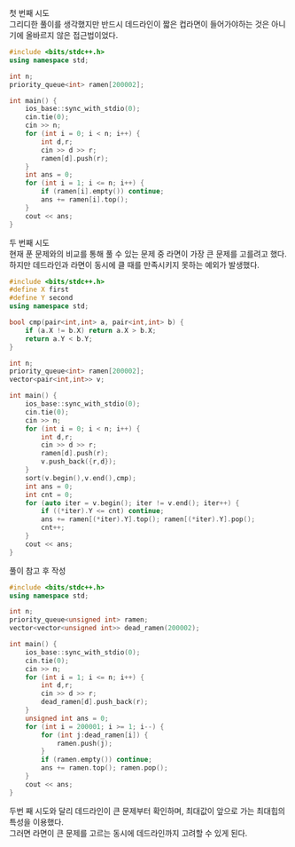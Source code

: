 첫 번째 시도  
그리디한 풀이를 생각했지만 반드시 데드라인이 짧은 컵라면이 들어가야하는 것은 아니기에 올바르지 않은 접근법이었다.
```c++
#include <bits/stdc++.h>
using namespace std;

int n;
priority_queue<int> ramen[200002];

int main() {
    ios_base::sync_with_stdio(0);
    cin.tie(0);
    cin >> n;
    for (int i = 0; i < n; i++) {
        int d,r;
        cin >> d >> r;
        ramen[d].push(r);
    }
    int ans = 0;
    for (int i = 1; i <= n; i++) {
        if (ramen[i].empty()) continue;
        ans += ramen[i].top();
    }
    cout << ans;
}
```
두 번째 시도  
현재 푼 문제와의 비교를 통해 풀 수 있는 문제 중 라면이 가장 큰 문제를 고를려고 했다.  
하지만 데드라인과 라면이 동시에 클 때를 만족시키지 못하는 예외가 발생했다.
```c++
#include <bits/stdc++.h>
#define X first
#define Y second
using namespace std;

bool cmp(pair<int,int> a, pair<int,int> b) {
    if (a.X != b.X) return a.X > b.X;
    return a.Y < b.Y;
}

int n;
priority_queue<int> ramen[200002];
vector<pair<int,int>> v;

int main() {
    ios_base::sync_with_stdio(0);
    cin.tie(0);
    cin >> n;
    for (int i = 0; i < n; i++) {
        int d,r;
        cin >> d >> r;
        ramen[d].push(r);
        v.push_back({r,d});
    }
    sort(v.begin(),v.end(),cmp);
    int ans = 0;
    int cnt = 0;
    for (auto iter = v.begin(); iter != v.end(); iter++) {
        if ((*iter).Y <= cnt) continue;
        ans += ramen[(*iter).Y].top(); ramen[(*iter).Y].pop();
        cnt++;
    }
    cout << ans;
}
```
풀이 참고 후 작성  
```c++
#include <bits/stdc++.h>
using namespace std;

int n;
priority_queue<unsigned int> ramen;
vector<vector<unsigned int>> dead_ramen(200002);

int main() {
    ios_base::sync_with_stdio(0);
    cin.tie(0);
    cin >> n;
    for (int i = 1; i <= n; i++) {
        int d,r;
        cin >> d >> r;
        dead_ramen[d].push_back(r);
    }
    unsigned int ans = 0;
    for (int i = 200001; i >= 1; i--) {
        for (int j:dead_ramen[i]) {
            ramen.push(j);
        }
        if (ramen.empty()) continue;
        ans += ramen.top(); ramen.pop();
    }
    cout << ans;
}
```
두번 째 시도와 달리 데드라인이 큰 문제부터 확인하며, 최대값이 앞으로 가는 최대힙의 특성을 이용했다.  
그러면 라면이 큰 문제를 고르는 동시에 데드라인까지 고려할 수 있게 된다.  
